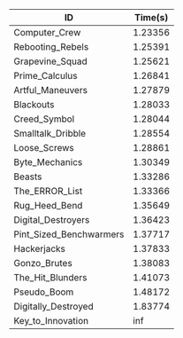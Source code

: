 |ID|Time(s)|
|-|-|
|Computer_Crew|1.23356|
|Rebooting_Rebels|1.25391|
|Grapevine_Squad|1.25621|
|Prime_Calculus|1.26841|
|Artful_Maneuvers|1.27879|
|Blackouts|1.28033|
|Creed_Symbol|1.28044|
|Smalltalk_Dribble|1.28554|
|Loose_Screws|1.28861|
|Byte_Mechanics|1.30349|
|Beasts|1.33286|
|The_ERROR_List|1.33366|
|Rug_Heed_Bend|1.35649|
|Digital_Destroyers|1.36423|
|Pint_Sized_Benchwarmers|1.37717|
|Hackerjacks|1.37833|
|Gonzo_Brutes|1.38083|
|The_Hit_Blunders|1.41073|
|Pseudo_Boom|1.48172|
|Digitally_Destroyed|1.83774|
|Key_to_Innovation|inf|
